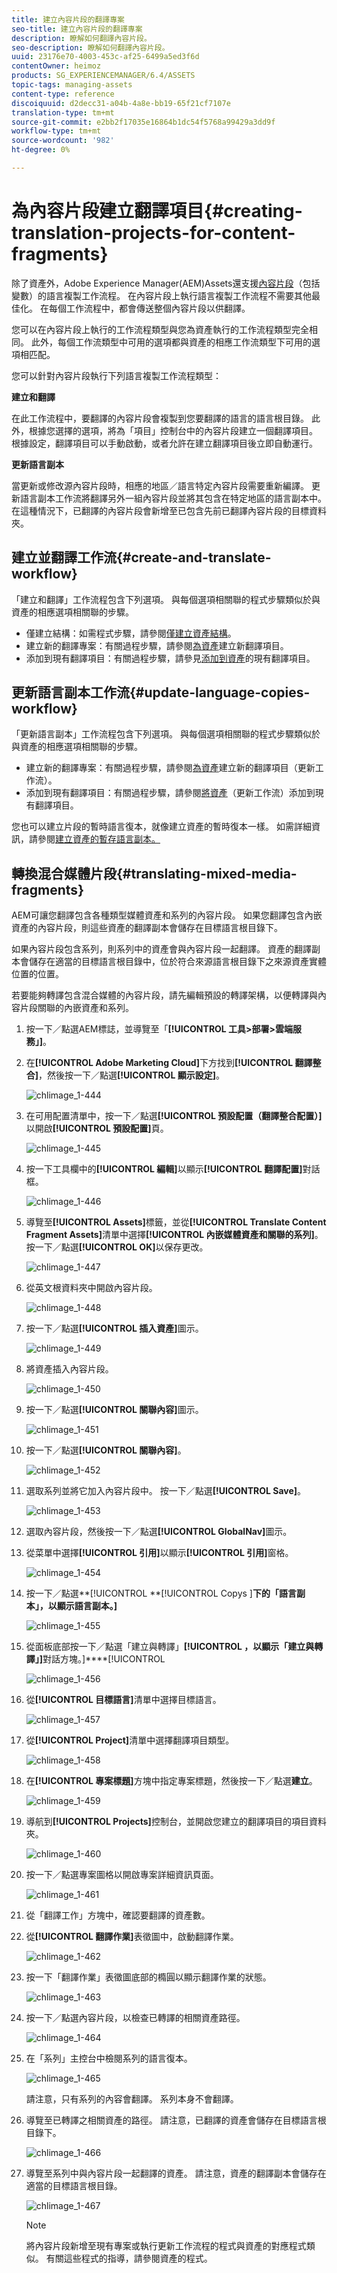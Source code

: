 ```yaml
---
title: 建立內容片段的翻譯專案
seo-title: 建立內容片段的翻譯專案
description: 瞭解如何翻譯內容片段。
seo-description: 瞭解如何翻譯內容片段。
uuid: 23176e70-4003-453c-af25-6499a5ed3f6d
contentOwner: heimoz
products: SG_EXPERIENCEMANAGER/6.4/ASSETS
topic-tags: managing-assets
content-type: reference
discoiquuid: d2decc31-a04b-4a8e-bb19-65f21cf7107e
translation-type: tm+mt
source-git-commit: e2bb2f17035e16864b1dc54f5768a99429a3dd9f
workflow-type: tm+mt
source-wordcount: '982'
ht-degree: 0%

---
```



# 為內容片段建立翻譯項目{#creating-translation-projects-for-content-fragments}

除了資產外，Adobe Experience Manager(AEM)Assets還支援[內容片段](content-fragments.md)（包括變數）的語言複製工作流程。 在內容片段上執行語言複製工作流程不需要其他最佳化。 在每個工作流程中，都會傳送整個內容片段以供翻譯。

您可以在內容片段上執行的工作流程類型與您為資產執行的工作流程類型完全相同。 此外，每個工作流類型中可用的選項都與資產的相應工作流類型下可用的選項相匹配。

您可以針對內容片段執行下列語言複製工作流程類型：

**建立和翻譯**

在此工作流程中，要翻譯的內容片段會複製到您要翻譯的語言的語言根目錄。 此外，根據您選擇的選項，將為「項目」控制台中的內容片段建立一個翻譯項目。 根據設定，翻譯項目可以手動啟動，或者允許在建立翻譯項目後立即自動運行。

**更新語言副本**

當更新或修改源內容片段時，相應的地區／語言特定內容片段需要重新編譯。 更新語言副本工作流將翻譯另外一組內容片段並將其包含在特定地區的語言副本中。 在這種情況下，已翻譯的內容片段會新增至已包含先前已翻譯內容片段的目標資料夾。

## 建立並翻譯工作流{#create-and-translate-workflow}

「建立和翻譯」工作流程包含下列選項。 與每個選項相關聯的程式步驟類似於與資產的相應選項相關聯的步驟。

* 僅建立結構：如需程式步驟，請參閱[僅建立資產結構](translation-projects.md#create-structure-only)。
* 建立新的翻譯專案：有關過程步驟，請參閱[為資產](translation-projects.md#create-a-new-translation-project)建立新翻譯項目。
* 添加到現有翻譯項目：有關過程步驟，請參見[添加到資產](translation-projects.md#add-to-existing-translation-project)的現有翻譯項目。

## 更新語言副本工作流{#update-language-copies-workflow}

「更新語言副本」工作流程包含下列選項。 與每個選項相關聯的程式步驟類似於與資產的相應選項相關聯的步驟。

* 建立新的翻譯專案：有關過程步驟，請參閱[為資產](translation-projects.md#create-a-new-translation-project)建立新的翻譯項目（更新工作流）。
* 添加到現有翻譯項目：有關過程步驟，請參閱[將資產](translation-projects.md#add-to-existing-translation-project)（更新工作流）添加到現有翻譯項目。

您也可以建立片段的暫時語言復本，就像建立資產的暫時復本一樣。 如需詳細資訊，請參閱[建立資產的暫存語言副本。](translation-projects.md#creating-temporary-language-copies)

## 轉換混合媒體片段{#translating-mixed-media-fragments}

AEM可讓您翻譯包含各種類型媒體資產和系列的內容片段。 如果您翻譯包含內嵌資產的內容片段，則這些資產的翻譯副本會儲存在目標語言根目錄下。

如果內容片段包含系列，則系列中的資產會與內容片段一起翻譯。 資產的翻譯副本會儲存在適當的目標語言根目錄中，位於符合來源語言根目錄下之來源資產實體位置的位置。

若要能夠轉譯包含混合媒體的內容片段，請先編輯預設的轉譯架構，以便轉譯與內容片段關聯的內嵌資產和系列。

1. 按一下／點選AEM標誌，並導覽至「**[!UICONTROL 工具>部署>雲端服務」]**。
1. 在&#x200B;**[!UICONTROL Adobe Marketing Cloud]**&#x200B;下方找到&#x200B;**[!UICONTROL 翻譯整合]**，然後按一下／點選&#x200B;**[!UICONTROL 顯示設定]**。

   ![chlimage_1-444](assets/chlimage_1-444.png)

1. 在可用配置清單中，按一下／點選&#x200B;**[!UICONTROL 預設配置（翻譯整合配置）]**&#x200B;以開啟&#x200B;**[!UICONTROL 預設配置]**&#x200B;頁。

   ![chlimage_1-445](assets/chlimage_1-445.png)

1. 按一下工具欄中的&#x200B;**[!UICONTROL 編輯]**&#x200B;以顯示&#x200B;**[!UICONTROL 翻譯配置]**&#x200B;對話框。

   ![chlimage_1-446](assets/chlimage_1-446.png)

1. 導覽至&#x200B;**[!UICONTROL Assets]**&#x200B;標籤，並從&#x200B;**[!UICONTROL Translate Content Fragment Assets]**&#x200B;清單中選擇&#x200B;**[!UICONTROL 內嵌媒體資產和關聯的系列]**。 按一下／點選&#x200B;**[!UICONTROL OK]**&#x200B;以保存更改。

   ![chlimage_1-447](assets/chlimage_1-447.png)

1. 從英文根資料夾中開啟內容片段。

   ![chlimage_1-448](assets/chlimage_1-448.png)

1. 按一下／點選&#x200B;**[!UICONTROL 插入資產]**&#x200B;圖示。

   ![chlimage_1-449](assets/chlimage_1-449.png)

1. 將資產插入內容片段。

   ![chlimage_1-450](assets/chlimage_1-450.png)

1. 按一下／點選&#x200B;**[!UICONTROL 關聯內容]**&#x200B;圖示。

   ![chlimage_1-451](assets/chlimage_1-451.png)

1. 按一下／點選&#x200B;**[!UICONTROL 關聯內容]**。

   ![chlimage_1-452](assets/chlimage_1-452.png)

1. 選取系列並將它加入內容片段中。 按一下／點選&#x200B;**[!UICONTROL Save]**。

   ![chlimage_1-453](assets/chlimage_1-453.png)

1. 選取內容片段，然後按一下／點選&#x200B;**[!UICONTROL GlobalNav]**&#x200B;圖示。
1. 從菜單中選擇&#x200B;**[!UICONTROL 引用]**&#x200B;以顯示&#x200B;**[!UICONTROL 引用]**&#x200B;窗格。

   ![chlimage_1-454](assets/chlimage_1-454.png)

1. 按一下／點選&#x200B;**[!UICONTROL **[!UICONTROL  Copys ]**下的「語言副本」，以顯示語言副本。]**

   ![chlimage_1-455](assets/chlimage_1-455.png)

1. 從面板底部按一下／點選「建立與轉譯」**[!UICONTROL ，以顯示「建立與轉譯」]**&#x200B;對話方塊。]****[!UICONTROL 

   ![chlimage_1-456](assets/chlimage_1-456.png)

1. 從&#x200B;**[!UICONTROL 目標語言]**&#x200B;清單中選擇目標語言。

   ![chlimage_1-457](assets/chlimage_1-457.png)

1. 從&#x200B;**[!UICONTROL Project]**&#x200B;清單中選擇翻譯項目類型。

   ![chlimage_1-458](assets/chlimage_1-458.png)

1. 在&#x200B;**[!UICONTROL 專案標題]**&#x200B;方塊中指定專案標題，然後按一下／點選&#x200B;**建立**。

   ![chlimage_1-459](assets/chlimage_1-459.png)

1. 導航到&#x200B;**[!UICONTROL Projects]**&#x200B;控制台，並開啟您建立的翻譯項目的項目資料夾。

   ![chlimage_1-460](assets/chlimage_1-460.png)

1. 按一下／點選專案圖格以開啟專案詳細資訊頁面。

   ![chlimage_1-461](assets/chlimage_1-461.png)

1. 從「翻譯工作」方塊中，確認要翻譯的資產數。
1. 從&#x200B;**[!UICONTROL 翻譯作業]**&#x200B;表徵圖中，啟動翻譯作業。

   ![chlimage_1-462](assets/chlimage_1-462.png)

1. 按一下「翻譯作業」表徵圖底部的橢圓以顯示翻譯作業的狀態。

   ![chlimage_1-463](assets/chlimage_1-463.png)

1. 按一下／點選內容片段，以檢查已轉譯的相關資產路徑。

   ![chlimage_1-464](assets/chlimage_1-464.png)

1. 在「系列」主控台中檢閱系列的語言復本。

   ![chlimage_1-465](assets/chlimage_1-465.png)

   請注意，只有系列的內容會翻譯。 系列本身不會翻譯。

1. 導覽至已轉譯之相關資產的路徑。 請注意，已翻譯的資產會儲存在目標語言根目錄下。

   ![chlimage_1-466](assets/chlimage_1-466.png)

1. 導覽至系列中與內容片段一起翻譯的資產。 請注意，資產的翻譯副本會儲存在適當的目標語言根目錄。

   ![chlimage_1-467](assets/chlimage_1-467.png)

   >[!NOTE]
   >
   >將內容片段新增至現有專案或執行更新工作流程的程式與資產的對應程式類似。 有關這些程式的指導，請參閱資產的程式。

